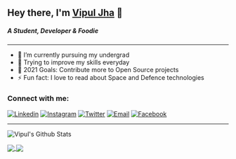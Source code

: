 ## Hey there, I'm [Vipul Jha][website] 👋
##### A Student, Developer & Foodie
---
- 🔭 I’m currently pursuing my undergrad
- 🌱 Trying to improve my skills everyday
- 🥅 2021 Goals: Contribute more to Open Source projects
- ⚡ Fun fact: I love to read about Space and Defence technologies

### Connect with me:

[![Linkedin](https://img.shields.io/badge/LinkedIn-blue.svg?style=for-the-badge&logo=linkedin)][linkedin]
[![Instagram](https://img.shields.io/badge/Instagram-gray.svg?style=for-the-badge&logo=instagram)][instagram]
[![Twitter](https://img.shields.io/badge/Twitter-skyblue.svg?style=for-the-badge&logo=twitter)][twitter]
[![Email](https://img.shields.io/badge/Email-gray?style=for-the-badge&logo=google-chat)](mailto:vipul@hexoncode.com)
[![Facebook](https://img.shields.io/badge/Website-skyblue?style=for-the-badge&logo=google-chrome)][website]
<br />

---

![Vipul's Github Stats](https://github-readme-stats.vercel.app/api?username=lordarcadius&show_icons=true&hide_border=true&count_private=true&theme=radical)

<a href="https://github.com/Coders-Of-XDA-OT/covid19-status-android">
  <img align="center" src="https://github-readme-stats.vercel.app/api/pin/?username=Coders-Of-XDA-OT&repo=covid19-status-android&hide_border=true&theme=radical" />
</a>
<a href="https://github.com/lordarcadius/portfolio">
  <img align="center" src="https://github-readme-stats.vercel.app/api/pin/?username=lordarcadius&repo=portfolio&hide_border=true&theme=radical" />
</a>

[website]: https://www.vipuljha.com
[twitter]: https://twitter.com/lordarcadius
[instagram]: https://instagram.com/lordarcadius
[linkedin]: https://linkedin.com/in/lordarcadius
[facebook]: https://facebook.com/lordarcadius
[xda]: https://forum.xda-developers.com/member.php?u=6546022
